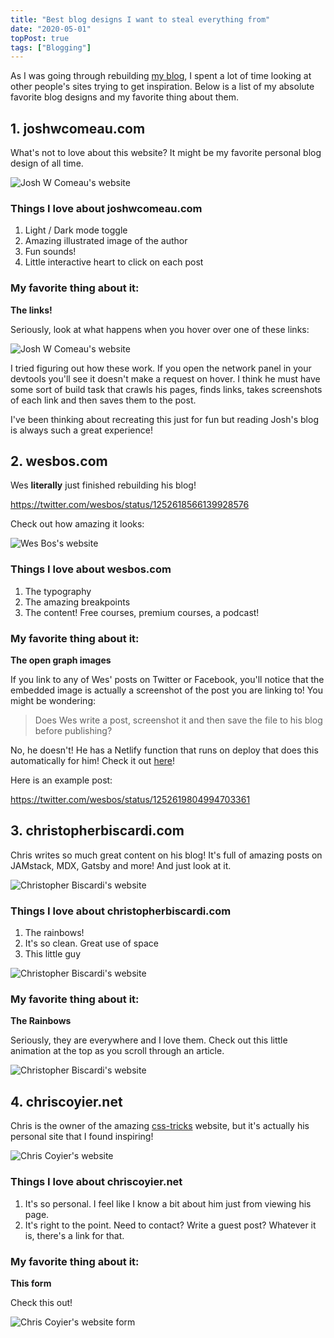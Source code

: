 ```yaml
---
title: "Best blog designs I want to steal everything from"
date: "2020-05-01"
topPost: true
tags: ["Blogging"]
---
```


As I was going through rebuilding [my blog](https://jonkuperman.com/), I spent a lot of time looking at other people's sites trying to get inspiration. Below is a list of my absolute favorite blog designs and my favorite thing about them.

## 1. joshwcomeau.com

What's not to love about this website? It might be my favorite personal blog design of all time.

![Josh W Comeau's website](/img/joshwcomeau.jpg)

### Things I love about joshwcomeau.com

1. Light / Dark mode toggle
1. Amazing illustrated image of the author
1. Fun sounds!
1. Little interactive heart to click on each post

### My favorite thing about it:

**The links!**

Seriously, look at what happens when you hover over one of these links:

![Josh W Comeau's website](/img/joshwcomeau-links.gif)

I tried figuring out how these work. If you open the network panel in your devtools you'll see it doesn't make a request on hover. I think he must have some sort of build task that crawls his pages, finds links, takes screenshots of each link and then saves them to the post.

I've been thinking about recreating this just for fun but reading Josh's blog is always such a great experience!

## 2. wesbos.com

Wes **literally** just finished rebuilding his blog!

https://twitter.com/wesbos/status/1252618566139928576

Check out how amazing it looks:

![Wes Bos's website](/img/wesbos.jpg)

### Things I love about wesbos.com

1. The typography
1. The amazing breakpoints
1. The content! Free courses, premium courses, a podcast!

### My favorite thing about it:

**The open graph images**

If you link to any of Wes' posts on Twitter or Facebook, you'll notice that the embedded image is actually a screenshot of the post you are linking to! You might be wondering:

> Does Wes write a post, screenshot it and then save the file to his blog before publishing?

No, he doesn't! He has a Netlify function that runs on deploy that does this automatically for him! Check it out [here](https://github.com/wesbos/wesbos/blob/master/functions/ogimage/ogimage.js)!

Here is an example post:

https://twitter.com/wesbos/status/1252619804994703361

## 3. christopherbiscardi.com

Chris writes so much great content on his blog! It's full of amazing posts on JAMstack, MDX, Gatsby and more! And just look at it.

![Christopher Biscardi's website](/img/christopherbiscardi.jpg)

### Things I love about christopherbiscardi.com

1. The rainbows!
1. It's so clean. Great use of space
1. This little guy

![Christopher Biscardi's website](/img/christopherbiscardi.gif)

### My favorite thing about it:

**The Rainbows**

Seriously, they are everywhere and I love them. Check out this little animation at the top as you scroll through an article.

![Christopher Biscardi's website](/img/christopherbiscardi2.gif)

## 4. chriscoyier.net

Chris is the owner of the amazing [css-tricks](https://css-tricks.com/) website, but it's actually his personal site that I found inspiring!

![Chris Coyier's website](/img/chriscoyier.jpg)

### Things I love about chriscoyier.net

1. It's so personal. I feel like I know a bit about him just from viewing his page.
1. It's right to the point. Need to contact? Write a guest post? Whatever it is, there's a link for that.

### My favorite thing about it:

**This form**

Check this out!

![Chris Coyier's website form](/img/chriscoyier.gif)
